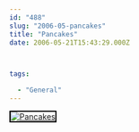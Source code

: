 ```yaml
---
id: "488"
slug: "2006-05-pancakes"
title: "Pancakes"
date: 2006-05-21T15:43:29.000Z



tags:

  - "General"
---
```

<div class="sqs-html-content">
  <div style="float: left; margin-right: 10px; margin-bottom: 10px;"> <a href="http://www.flickr.com/photos/mclazarus/150598596/" title="Pancakes"><img src="http://static.flickr.com/50/150598596_c944c3d423_m.jpg" alt="Pancakes" style="border: solid 2px #000000;" /></a>
</div>
<p><br clear="all" /></p>
</div>
